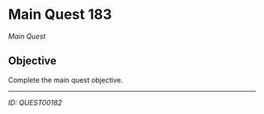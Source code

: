 # Main Quest 183

*Main Quest*

## Objective
Complete the main quest objective.

---
*ID: QUEST00182*